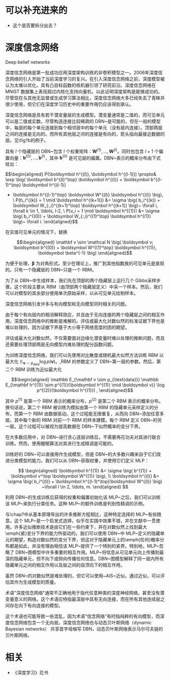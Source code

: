
# 可以补充进来的

- 这个是否要拆分出去？

# 深度信念网络

Deep belief networks

深度信念网络是第一批成功应用深度架构训练的非卷积模型之一。2006年深度信念网络的引入开始了当前深度学习的复兴。在引入深度信念网络之前，深度模型被认为太难以优化。具有凸目标函数的核机器引领了研究前沿。深度信念网络在 MNIST 数据集上表现超过内核化支持向量机，以此证明深度架构是能够成功的。尽管现在与其他无监督或生成学习算法相比，深度信念网络大多已经失去了青睐并很少使用，但它们在深度学习历史中的重要作用仍应该得到承认。

深度信念网络是具有若干潜变量层的生成模型。潜变量通常是二值的，而可见单元可以是二值或实数。尽管构造连接比较稀疏的 DBN~是可能的，但在一般的模型中，每层的每个单元连接到每个相邻层中的每个单元（没有层内连接）。顶部两层之间的连接是无向的。而所有其他层之间的连接是有向的，箭头指向最接近数据的层。见\fig?b的例子。


具有 $l$ 个隐藏层的 DBN~包含 $l$ 个权重矩阵：$\boldsymbol W^{(1)},\ldots, \boldsymbol W^{(l)}$。同时也包含 $l+1$ 个偏置向量：$\boldsymbol b^{(0)},\ldots,\boldsymbol b^{(l)}$，其中 $\boldsymbol b^{(0)}$ 是可见层的偏置。DBN~表示的概率分布由下式给出：



$$\begin{aligned}
 P(\boldsymbol h^{(l)}, \boldsymbol h^{(l-1)}) \propto& \exp \big( \boldsymbol b^{(l)^\top} \boldsymbol h^{(l)} +  \boldsymbol b^{(l-1)^\top} \boldsymbol h^{(l-1)}
 + \boldsymbol h^{(l-1)^\top} \boldsymbol W^{(l)} \boldsymbol h^{(l)} \big), \\
 P(h_i^{(k)} = 1  \mid  \boldsymbol h^{(k+1)}) &= \sigma \big( b_i^{(k)} + \boldsymbol W_{:,i}^{(k+1)^\top} \boldsymbol h^{(k+1)}
                                                          \big)~ \forall i,  \forall k \in 1, \ldots, l-2, \\
P(v_i = 1  \mid  \boldsymbol h^{(1)}) &=  \sigma \big( b_i^{(0)} + \boldsymbol W_{:,i}^{(1)^\top} \boldsymbol h^{(1)}
                                                          \big)~ \forall i.
\end{aligned}$$


在实值可见单元的情况下，替换


$$\begin{aligned}
 \mathbf v \sim \mathcal N \big( \boldsymbol v; \boldsymbol b^{(0)} + \boldsymbol W^{(1)^\top} \boldsymbol h^{(1)}, \boldsymbol \beta^{-1} \big)
\end{aligned}$$


为便于处理，$\boldsymbol \beta$ 为对角形式。至少在理论上，推广到其他指数族的可见单元是直观的。只有一个隐藏层的 DBN~只是一个 RBM。



为了从 DBN~中生成样本，我们先在顶部的两个隐藏层上运行几个 Gibbs采样步骤。这个阶段主要从 RBM（由顶部两个隐藏层定义）中采一个样本。然后，我们可以对模型的其余部分使用单次原始采样，以从可见单元绘制样本。

深度信念网络引发许多与有向模型和无向模型同时相关的问题。


由于每个有向层内的相消解释效应，并且由于无向连接的两个隐藏层之间的相互作用，深度信念网络中的推断是难解的。评估或最大化对数似然的标准证据下界也是难以处理的，因为证据下界基于大小等于网络宽度的团的期望。

评估或最大化对数似然，不仅需要面对边缘化潜变量时难以处理的推断问题，而且还需要处理顶部两层无向模型内难处理的配分函数问题。

为训练深度信念网络，我们可以先使用对比散度或随机最大似然方法训练 RBM 以最大化 $\mathbb E_{\mathbf v \sim p_{\text{data}}} \log p(\boldsymbol v)$。\,RBM 的参数定义了 DBN~第一层的参数。然后，第二个 RBM 训练为近似最大化


$$\begin{aligned}
 \mathbb E_{\mathbf v \sim p_{\text{data}}}  \mathbb E_{\mathbf h^{(1)} \sim p^{(1)}(\boldsymbol h^{(1)}  \mid  \boldsymbol v)}  \log p^{(2)}(\boldsymbol h^{(1)}) ,
\end{aligned}$$


其中 $p^{(1)}$ 是第一个 RBM 表示的概率分布，$p^{(2)}$ 是第二个 RBM 表示的概率分布。换句话说，第二个 RBM 被训练为模拟由第一个 RBM 的隐藏单元采样定义的分布，而第一个 RBM 由数据驱动。这个过程能无限重复，从而向 DBN~添加任意多层，其中每个新的 RBM 对前一个 RBM 的样本建模。每个 RBM 定义 DBN~的另一层。这个过程可以被视为提高数据在 DBN~下似然概率的变分下界。


在大多数应用中，对 DBN~进行贪心逐层训练后，不需要再花功夫对其进行联合训练。然而，使用醒眠算法对其进行生成精调是可能的。



训练好的 DBN~可以直接用作生成模型，但是 DBN~的大多数兴趣来自于它们改进分类模型的能力。我们可以从 DBN~获取权重，并使用它们定义 MLP：


$$
\begin{aligned}
 \boldsymbol h^{(1)} &= \sigma \big( b^{(1)} + \boldsymbol v^\top \boldsymbol W^{(1)} \big), \\
 \boldsymbol h^{(l)} &= \sigma \big( b_i^{(l)} + \boldsymbol h^{(l-1)^\top}\boldsymbol W^{(l)} \big) ~\forall l \in 2, \ldots, m.
\end{aligned}
$$


利用 DBN~的生成训练后获得的权重和偏置初始化该 MLP~之后，我们可以训练该 MLP~来执行分类任务。这种 MLP~的额外训练是判别性精调的示例。


与\chap?中从基本原理导出的许多推断方程相比，这种特定选择的 MLP~有些随意。这个 MLP~是一个启发式选择，似乎在实践中效果不错，并在文献中一贯使用。许多近似推断技术是由它们在一些约束下，并在对数似然上找到最大\emph{紧}变分下界的能力所驱动的。我们可以使用 DBN~中 MLP~定义的隐藏单元的期望，构造对数似然的变分下界，但这对于隐藏单元上的\emph{任何}概率分布都是如此，并没有理由相信该 MLP~提供了一个特别的紧界。特别地，MLP~忽略了 DBN~图模型中许多重要的相互作用。MLP~将信息从可见单元向上传播到最深的隐藏单元，但不向下或侧向传播任何信息。DBN~图模型解释了同一层内所有隐藏单元之间的相互作用以及层之间的自顶向下的相互作用。


虽然 DBN~的对数似然是难处理的，但它可以使用~AIS~近似。通过近似，可以评估其作为生成模型的质量。


术语"深度信念网络"通常不正确地用于指代任意种类的深度神经网络，甚至没有潜变量意义的网络。这个术语应特指最深层中具有无向连接，而在所有其他连续层之间存在向下有向连接的模型。

这个术语也可能导致一些混乱，因为术语"信念网络"有时指纯粹的有向模型，而深度信念网络包含一个无向层。深度信念网络也与动态贝叶斯网络（dynamic Bayesian networks） 共享首字母缩写 DBN，动态贝叶斯网络表示马尔可夫链的贝叶斯网络。






# 相关

- 《深度学习》花书
